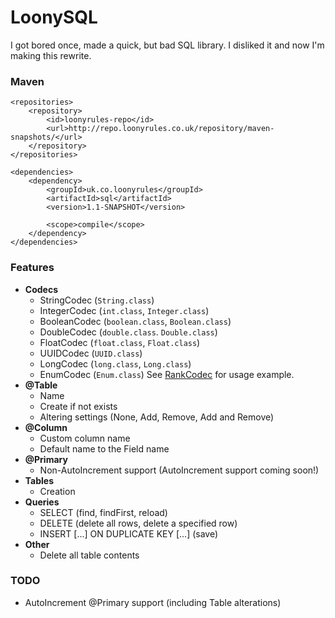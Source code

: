 # LoonySQL
I got bored once, made a quick, but bad SQL library. I disliked it and now I'm making this rewrite.

### Maven
```
<repositories>
    <repository>
        <id>loonyrules-repo</id>
        <url>http://repo.loonyrules.co.uk/repository/maven-snapshots/</url>
    </repository>
</repositories>

<dependencies>
    <dependency>
        <groupId>uk.co.loonyrules</groupId>
        <artifactId>sql</artifactId>
        <version>1.1-SNAPSHOT</version>

        <scope>compile</scope>
    </dependency>
</dependencies>
```

### Features
 * **Codecs**
   * StringCodec (`String.class`)
   * IntegerCodec (`int.class`, `Integer.class`)
   * BooleanCodec (`boolean.class`, `Boolean.class`)
   * DoubleCodec (`double.class`. `Double.class`)
   * FloatCodec (`float.class`, `Float.class`)
   * UUIDCodec (`UUID.class`)
   * LongCodec (`long.class`, `Long.class`)
   * EnumCodec (`Enum.class`) See [RankCodec](https://github.com/LoonyRules/LoonySQL/blob/master/src/test/java/uk/co/loonyrules/sql/codecs/RankCodec.java) for usage example.
 * **@Table**  
   * Name
   * Create if not exists
   * Altering settings (None, Add, Remove, Add and Remove)
 * **@Column**
   * Custom column name
   * Default name to the Field name
 * **@Primary**
   * Non-AutoIncrement support (AutoIncrement support coming soon!)
 * **Tables**
   * Creation
 * **Queries**
   * SELECT (find, findFirst, reload)
   * DELETE (delete all rows, delete a specified row)
   * INSERT [...] ON DUPLICATE KEY [...] (save)
 * **Other**
   * Delete all table contents

### TODO
 * AutoIncrement @Primary support (including Table alterations)